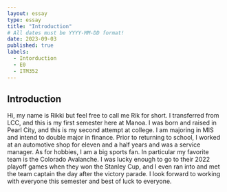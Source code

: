 ```yaml
---
layout: essay
type: essay
title: "Introduction"
# All dates must be YYYY-MM-DD format!
date: 2023-09-03
published: true
labels:
  - Intorduction
  - E0
  - ITM352
---
```



## Introduction

Hi, my name is Rikki but feel free to call me Rik for short.  I transferred from LCC, and this is my first semester here at Manoa.  I was born and raised in Pearl City, and this is my second attempt at college.  I am majoring in MIS and intend to double major in finance.  Prior to returning to school, I worked at an automotive shop for eleven and a half years and was a service manager.  As for hobbies, I am a big sports fan.  In particular my favorite team is the Colorado Avalanche.  I was lucky enough to go to their 2022 playoff games when they won the Stanley Cup, and I even ran into and met the team captain the day after the victory parade.  I look forward to working with everyone this semester and best of luck to everyone.


```


